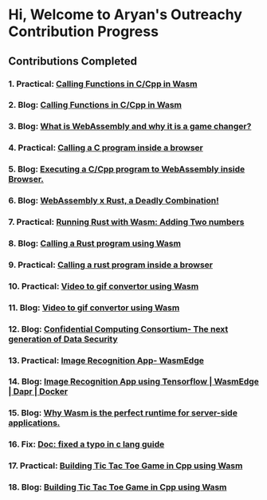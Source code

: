 # Hi, Welcome to Aryan's Outreachy Contribution Progress

## Contributions Completed



### 1. Practical: [Calling Functions in C/Cpp in Wasm](https://github.com/aryankaushik-git/outreachy/tree/main/aryankaushik/FunctionsInC_Wasm)
### 2. Blog: [Calling Functions in C/Cpp in Wasm](https://www.wasm.builders/aryank21/execting-your-first-c-program-using-webassembly-1co)
### 3. Blog: [What is WebAssembly and why it is a game changer?](https://www.wasm.builders/aryank21/what-is-webassembly-and-why-it-is-a-game-changer-4jb7)
### 4. Practical: [Calling a C program inside a browser](https://github.com/aryankaushik-git/outreachy/tree/main/aryankaushik/Guildes_InsideBrowser/C%20Programs)
### 5. Blog: [Executing a C/Cpp program to WebAssembly inside Browser.](https://www.wasm.builders/aryank21/executing-a-new-ccpp-program-to-webassembly-inside-browser-1oj3)
### 6. Blog: [WebAssembly x Rust, a Deadly Combination!](https://www.wasm.builders/aryank21/webassembly-x-rust-a-deadly-combination-1638)
### 7. Practical: [Running Rust with Wasm: Adding Two numbers](https://github.com/aryankaushik-git/outreachy/tree/main/aryankaushik/Rust%20and%20Wasm)
### 8. Blog: [Calling a Rust program using Wasm](https://www.wasm.builders/aryank21/calling-a-rust-program-using-wasm-2deo)
### 9. Practical: [Calling a rust program inside a browser](https://github.com/aryankaushik-git/outreachy/tree/main/aryankaushik/Guildes_InsideBrowser/Rust)
### 10. Practical: [Video to gif convertor using Wasm](https://github.com/aryankaushik-git/outreachy/tree/main/aryankaushik/Video%20to%20Gif%20converter%20using%20Wasm)
### 11. Blog: [Video to gif convertor using Wasm](https://www.wasm.builders/aryank21/gif-creator-using-wasm-27fl)
### 12. Blog: [Confidential Computing Consortium- The next generation of Data Security](https://www.wasm.builders/aryank21/confidential-computing-consortium-the-next-generation-of-data-security-2gel)
### 13. Practical: [Image Recognition App- WasmEdge](https://github.com/aryankaushik-git/outreachy/tree/main/aryankaushik/imgpro_wasm)
### 14. Blog: [Image Recognition App using Tensorflow | WasmEdge | Dapr | Docker](https://www.wasm.builders/aryank21/image-recognition-app-using-golang-tensorflow-wasmedge-dapr-docker-1el7)
### 15. Blog: [Why Wasm is the perfect runtime for server-side applications.](https://www.wasm.builders/aryank21/why-wasm-is-the-perfect-runtime-for-server-side-applications-1b9p)
### 16. Fix: [Doc: fixed a typo in c lang guide](https://github.com/enarx/enarx.github.io/commit/48d3e1114377267b49e446fdd6b5c9fbd316828c)
### 17. Practical: [Building Tic Tac Toe Game in Cpp using Wasm](https://github.com/aryankaushik-git/outreachy/tree/main/aryankaushik/tic_tac_toe)
### 18. Blog: [Building Tic Tac Toe Game in Cpp using Wasm](https://www.wasm.builders/aryank21/building-tic-tac-toe-game-in-cpp-using-wasm-1l5g)
